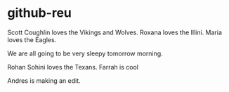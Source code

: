 # github-reu

Scott Coughlin loves the Vikings and Wolves.
Roxana loves the Illini.
Maria loves the Eagles.

We are all going to be very sleepy tomorrow morning.

Rohan Sohini loves the Texans.
Farrah is cool

Andres is making an edit.
